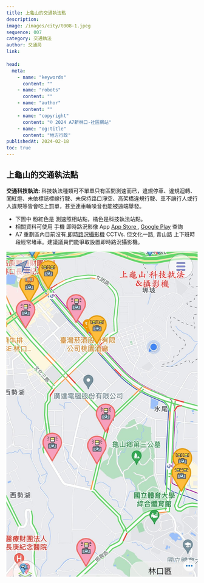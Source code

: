 ```yaml
---
title: 上龜山的交通執法點
description:
image: /images/city/t008-1.jpeg
sequence: 007
category: 交通執法
author: 交通局
link:

head:
  meta:
    - name: "keywords"
      content: ""
    - name: "robots"
      content: ""
    - name: "author"
      content: ""
    - name: "copyright"
      content: "© 2024 A7新林口-社區網站"
    - name: "og:title"
      content: "地方行政"
publishedAt: 2024-02-18
toc: true
---
```


## 上龜山的交通執法點

**交通科技執法:** 科技執法種類可不單單只有區間測速而已，違規停車、違規迴轉、闖紅燈、未依標誌標線行駛、未保持路口淨空、高架橋違規行駛、車不讓行人或行人違規等皆會吃上罰單，甚至連車輛噪音也能被遠端舉發。

- 下圖中 粉紅色是 測速照相站點，橘色是科技執法站點。
- 相關資料可使用 手機 即時路況影像 App <a href="https://apps.apple.com/tw/app/%E5%8D%B3%E6%99%82%E8%B7%AF%E6%B3%81%E5%BD%B1%E5%83%8F/id1513092130"> App Store </a>,
  <a href="https://play.google.com/store/apps/details?id=app.doitwell.cctvs&hl=zh_TW&gl=US&pli=1">Google Play</a>
  查詢
- A7 重劃區內目前沒有<a href="https://www.twipcam.com/taoyuan/guishan"> 即時路況攝影機</a> CCTVs. 但文化一路, 青山路 上下班時段經常堵車。建議議員們能爭取設置即時路況攝影機。

![t008-1.jpeg](/images/city/t008-1.jpeg)
